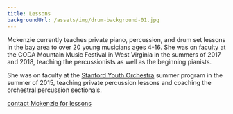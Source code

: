 ```yaml
---
title: Lessons
backgroundUrl: /assets/img/drum-background-01.jpg
---
```

Mckenzie currently teaches private piano, percussion, and drum set lessons in the bay area to over 20 young musicians ages 4-16. 
She was on faculty at the CODA Mountain Music Festival in West Virginia in the summers of 2017 and 2018, teaching the percussionists as well as the beginning pianists.  

She was on faculty at the [Stanford Youth Orchestra](http://youthorchestra.stanford.edu/faculty/performance/) summer program in the summer of 2015, teaching private percussion lessons and coaching the orchestral percussion sectionals.  

<a href="#contact" class="btn btn-default btn-lg page-scroll">contact Mckenzie for lessons</a>